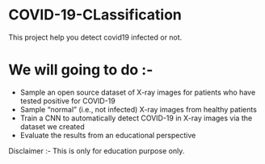 # COVID-19-CLassification
This project help you detect covid19 infected or not.
<br>
# We will going to do :-
- Sample an open source dataset of X-ray images for patients who have tested positive for COVID-19
- Sample “normal” (i.e., not infected) X-ray images from healthy patients
- Train a CNN to automatically detect COVID-19 in X-ray images via the dataset we created
- Evaluate the results from an educational perspective



Disclaimer :-
This is only for education purpose only.
